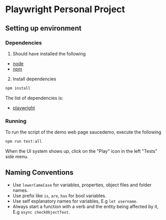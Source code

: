 # Playwright Personal Project

## Setting up environment

### Dependencies

1. Should have installed the following
- [node](https://nodejs.org/en/)
- [npm](https://www.npmjs.com/package/npm)

2. Install dependencies

```bash
npm install
```
The list of dependencies is:

- [playwright](https://www.npmjs.com/package/playwright)

### Running

To run the script of the demo web page saucedemo, execute the following

```bash
npm run test:all
```

When the UI system shows up, click on the "Play" icon in the left "Tests" side menu.

## Naming Conventions

- Use `lowerCameCase` for variables, properties, object files and folder names.
- Use prefix like `is`, `are`, `has` for bool variables.
- Use self explanatory names for variables, E.g `let username`.
- Always start a function with a verb and the entity being affected by it, E.g `async checkObjectText`.

